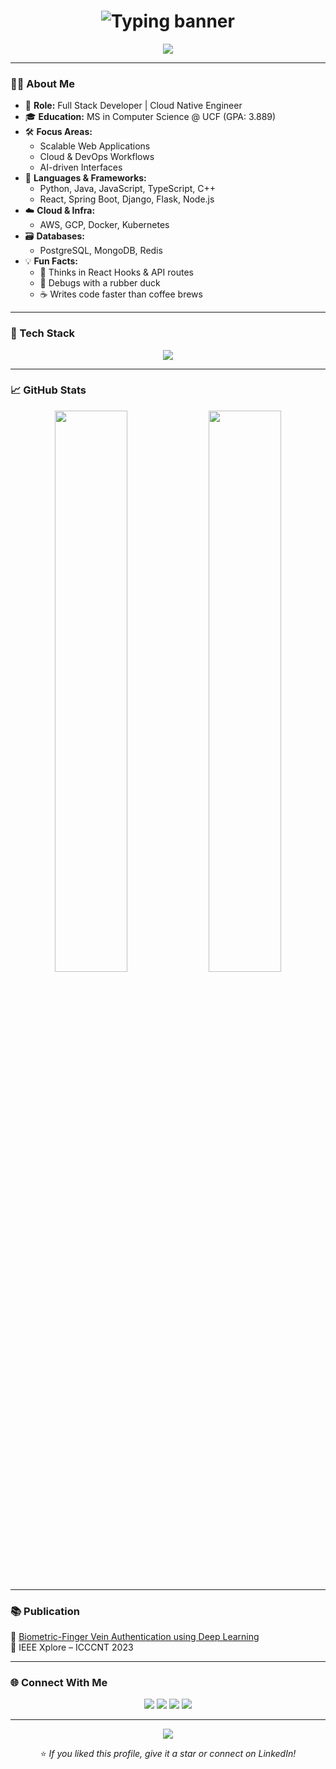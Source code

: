 <h1 align="center">
  <img src="https://readme-typing-svg.demolab.com?font=Fira+Code&pause=1000&color=00F7FF&center=true&vCenter=true&width=435&lines=Hi%2C+I'm+Praveen+Kumar+Thabjul;Full+Stack+Developer+%F0%9F%9A%80;Cloud+%26+AI+Engineer+%E2%98%81%EF%B8%8F;UCF+Grad+%F0%9F%8E%93" alt="Typing banner" />
</h1>

<p align="center">
  <a href="https://github.com/praveenkt2001/praveenkt2001/blob/main/assets/Praveen_Resume.pdf">
    <img src="https://img.shields.io/badge/View%20My%20Resume-007ACC?style=for-the-badge&logo=adobeacrobatreader&logoColor=white"/>
  </a>
</p>

---

### 👨‍💻 About Me

- 💼 **Role:** Full Stack Developer | Cloud Native Engineer  
- 🎓 **Education:** MS in Computer Science @ UCF (GPA: 3.889)  
- 🛠️ **Focus Areas:**
  - Scalable Web Applications
  - Cloud & DevOps Workflows
  - AI-driven Interfaces  
- 🧠 **Languages & Frameworks:**
  - Python, Java, JavaScript, TypeScript, C++
  - React, Spring Boot, Django, Flask, Node.js  
- ☁️ **Cloud & Infra:**
  - AWS, GCP, Docker, Kubernetes  
- 🗃️ **Databases:**
  - PostgreSQL, MongoDB, Redis  
- 💡 **Fun Facts:**
  - 🧠 Thinks in React Hooks & API routes  
  - 🐤 Debugs with a rubber duck  
  - ☕ Writes code faster than coffee brews  

---

### 🧰 Tech Stack

<p align="center">
  <img src="https://skillicons.dev/icons?i=java,python,js,ts,react,nodejs,spring,flask,django,postgres,mysql,mongodb,redis,docker,kubernetes,aws,gcp,git,github,linux" />
</p>

---

### 📈 GitHub Stats

<p align="center">
  <img src="https://github-readme-stats.vercel.app/api?username=praveenkt2001&show_icons=true&theme=tokyonight&hide_border=true" width="48%" />
  <img src="https://streak-stats.demolab.com?user=praveenkt2001&theme=tokyonight&hide_border=true" width="48%" />
</p>

---

### 📚 Publication

📄 [Biometric-Finger Vein Authentication using Deep Learning](https://ieeexplore.ieee.org/document/10307836/authors#authors)  
📝 IEEE Xplore – ICCCNT 2023

---

### 🌐 Connect With Me

<p align="center">
  <a href="mailto:praveenkumart.sde@gmail.com"><img src="https://img.shields.io/badge/Gmail-D14836?style=for-the-badge&logo=gmail&logoColor=white" /></a>
  <a href="https://linkedin.com/in/praveenkt2001"><img src="https://img.shields.io/badge/LinkedIn-0077B5?style=for-the-badge&logo=linkedin&logoColor=white" /></a>
  <a href="https://portfolio-website-ashy-one.vercel.app/"><img src="https://img.shields.io/badge/Portfolio-111111?style=for-the-badge&logo=vercel&logoColor=white" /></a>
  <a href="https://github.com/praveenkt2001"><img src="https://img.shields.io/badge/GitHub-000000?style=for-the-badge&logo=github&logoColor=white" /></a>
</p>

---

<p align="center">
  <img src="https://quotes-github-readme.vercel.app/api?type=horizontal&theme=tokyonight" />
</p>

<p align="center">
  ⭐️ <i>If you liked this profile, give it a star or connect on LinkedIn!</i>
</p>
